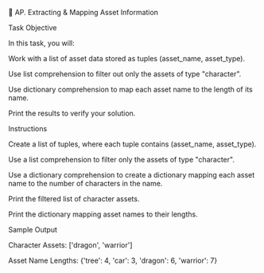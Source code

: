 🎯 AP. Extracting & Mapping Asset Information

Task Objective

In this task, you will:

Work with a list of asset data stored as tuples (asset_name, asset_type).

Use list comprehension to filter out only the assets of type "character".

Use dictionary comprehension to map each asset name to the length of its name.

Print the results to verify your solution.

Instructions

Create a list of tuples, where each tuple contains (asset_name, asset_type).

Use a list comprehension to filter only the assets of type "character".

Use a dictionary comprehension to create a dictionary mapping each asset name to the number of characters in the name.

Print the filtered list of character assets.

Print the dictionary mapping asset names to their lengths.

Sample Output

Character Assets:
['dragon', 'warrior']

Asset Name Lengths:
{'tree': 4, 'car': 3, 'dragon': 6, 'warrior': 7}


